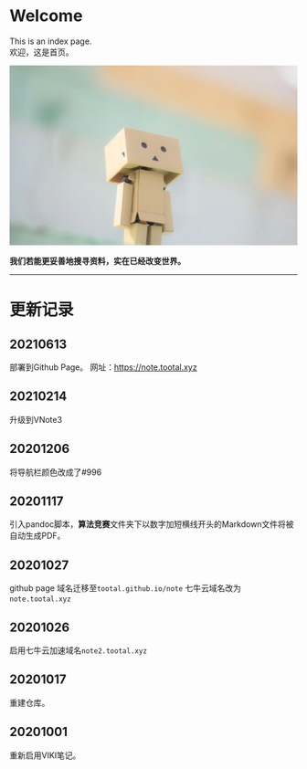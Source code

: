 # Welcome
This is an index page.  
欢迎，这是首页。  


![](banner.webp)

**我们若能更妥善地搜寻资料，实在已经改变世界。**  


-----------



# 更新记录

## 20210613
部署到Github Page。
网址：https://note.tootal.xyz

## 20210214
升级到VNote3

## 20201206
将导航栏颜色改成了#996

## 20201117
引入pandoc脚本，**算法竞赛**文件夹下以数字加短横线开头的Markdown文件将被自动生成PDF。

## 20201027
github page 域名迁移至`tootal.github.io/note`
七牛云域名改为`note.tootal.xyz`

## 20201026
启用七牛云加速域名`note2.tootal.xyz`

## 20201017
重建仓库。

## 20201001
重新启用VIKI笔记。
